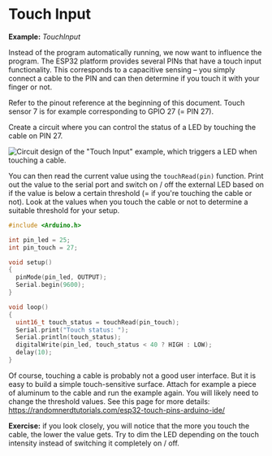 # Touch Input

**Example:** *TouchInput*

Instead of the program automatically running, we now want to influence
the program. The ESP32 platform provides several PINs that have a touch
input functionality. This corresponds to a capacitive sensing – you
simply connect a cable to the PIN and can then determine if you touch it
with your finger or not.

Refer to the pinout reference at the beginning of this document. Touch
sensor $7$ is for example corresponding to GPIO 27 (= PIN 27).

Create a circuit where you can control the status of a LED by touching
the cable on PIN 27.

![Circuit design of the \"Touch Input\" example, which triggers a LED
when touching a cable.](./media/circuit-touch-input.svg)

You can then read the current value using the `touchRead(pin)` function.
Print out the value to the serial port and switch on / off the external
LED based on if the value is below a certain threshold (= if you're
touching the cable or not). Look at the values when you touch the cable
or not to determine a suitable threshold for your setup.

```c++
#include <Arduino.h>

int pin_led = 25;
int pin_touch = 27;

void setup()
{
  pinMode(pin_led, OUTPUT);
  Serial.begin(9600);
}

void loop()
{
  uint16_t touch_status = touchRead(pin_touch);
  Serial.print("Touch status: ");
  Serial.println(touch_status);
  digitalWrite(pin_led, touch_status < 40 ? HIGH : LOW);
  delay(10);
}
```

Of course, touching a cable is probably not a good user interface. But
it is easy to build a simple touch-sensitive surface. Attach for example
a piece of aluminum to the cable and run the example again. You will
likely need to change the threshold values. See this page for more
details: <https://randomnerdtutorials.com/esp32-touch-pins-arduino-ide/>

**Exercise:** if you look closely, you will notice that the more you
touch the cable, the lower the value gets. Try to dim the LED depending
on the touch intensity instead of switching it completely on / off.